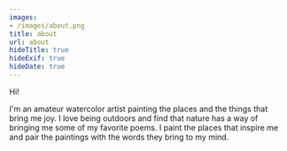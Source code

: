 ```yaml
---
images:
- /images/about.png
title: about
url: about
hideTitle: true
hideExif: true
hideDate: true
---
```


<div align="left">
	<p>
        Hi!
	</p>
	<p>
		I'm an amateur watercolor artist painting the places and the things that bring me joy. I love being outdoors and find that nature has a way of bringing me some of my favorite poems.
		I paint the places that inspire me and pair the paintings with the words they bring to my mind.
	</p>
</div>
